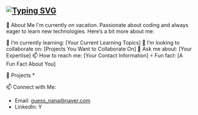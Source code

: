 ## [![Typing SVG](https://readme-typing-svg.demolab.com/?lines=Hi+My+Name+is+Ding+Gyun)](https://git.io/typing-svg)

🚀 About Me
I'm currently on vacation. Passionate about coding and always eager to learn new technologies. Here’s a bit more about me:

🌱 I’m currently learning: [Your Current Learning Topics]
👯 I’m looking to collaborate on: [Projects You Want to Collaborate On]
💬 Ask me about: [Your Expertise]
📫 How to reach me: [Your Contact Information]
⚡ Fun fact: [A Fun Fact About You]

💼 Projects
* 

📫 Connect with Me:
* Email: guess_nana@naver.com
* LinkedIn: Y
